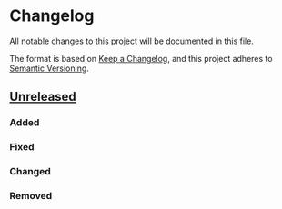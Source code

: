 # Changelog

All notable changes to this project will be documented in this file.

The format is based on [Keep a Changelog](https://keepachangelog.com/en/1.0.0/),
and this project adheres to [Semantic Versioning](https://semver.org/spec/v2.0.0.html).

## [Unreleased]

<!-- ## [0.0.1] - 2023-03-05 -->

### Added

### Fixed

### Changed

### Removed

[unreleased]: https://github.com/mb6ockatf/bookhmsrvr/compare/v1.1.1...HEAD
<!-- [0.0.1]: https://github.com/mb6ockatf/bookhmsrvr/releases/tag/v0.0.1 -->
